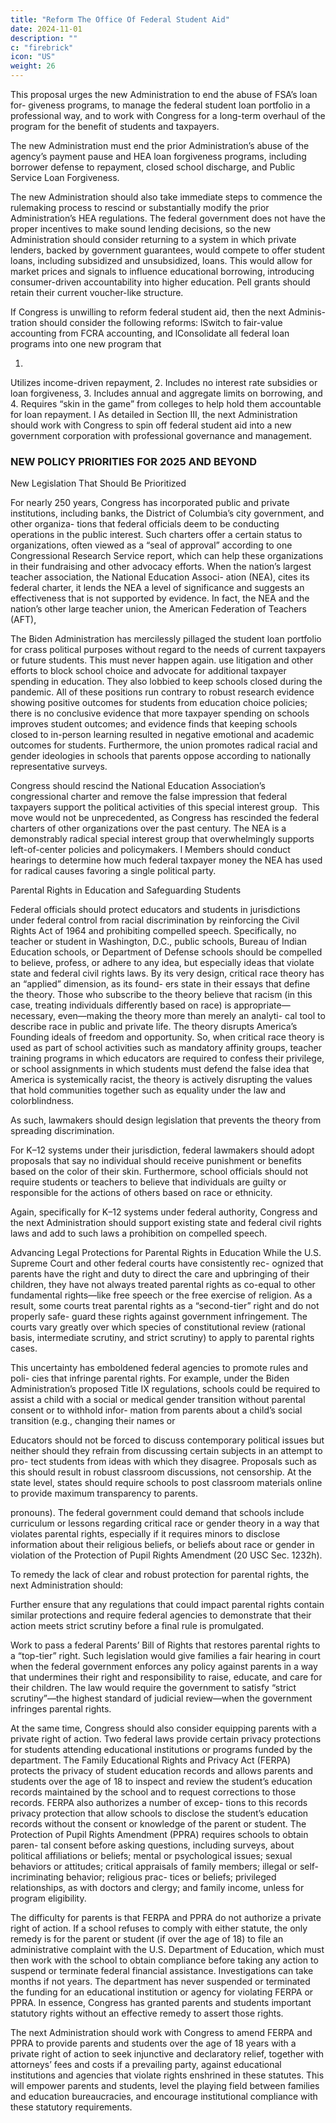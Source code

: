 ```yaml
---
title: "Reform The Office Of Federal Student Aid"
date: 2024-11-01
description: ""
c: "firebrick"
icon: "US"
weight: 26
---
```



This proposal urges the new Administration to end the abuse of FSA’s loan for-
giveness programs, to manage the federal student loan portfolio in a professional
way, and to work with Congress for a long-term overhaul of the program for the
benefit of students and taxpayers.

The new Administration must end the prior Administration’s abuse
of the agency’s payment pause and HEA loan forgiveness programs,
including borrower defense to repayment, closed school discharge,
and Public Service Loan Forgiveness.

The new Administration should also take immediate steps to
commence the rulemaking process to rescind or substantially modify
the prior Administration’s HEA regulations.
The federal government does not have the proper incentives to
make sound lending decisions, so the new Administration should
consider returning to a system in which private lenders, backed
by government guarantees, would compete to offer student loans,
including subsidized and unsubsidized, loans. This would allow for market prices and signals to influence educational borrowing, introducing
consumer-driven accountability into higher education. Pell grants should
retain their current voucher-like structure.

If Congress is unwilling to reform federal student aid, then the next Adminis-
tration should consider the following reforms:
lSwitch to fair-value accounting from FCRA accounting, and
lConsolidate all federal loan programs into one new program that

1.
Utilizes income-driven repayment,
2. Includes no interest rate subsidies or loan forgiveness,
3. Includes annual and aggregate limits on borrowing, and
4.
Requires “skin in the game” from colleges to help hold them
accountable for loan repayment.
l
As detailed in Section III, the next Administration should work
with Congress to spin off federal student aid into a new government
corporation with professional governance and management.


### NEW POLICY PRIORITIES FOR 2025 AND BEYOND

New Legislation That Should Be Prioritized

For nearly 250 years, Congress has incorporated public and private institutions,
including banks, the District of Columbia’s city government, and other organiza-
tions that federal officials deem to be conducting operations in the public interest.
Such charters offer a certain status to organizations, often viewed as a “seal of
approval” according to one Congressional Research Service report, which can help
these organizations in their fundraising and other advocacy efforts.
When the nation’s largest teacher association, the National Education Associ-
ation (NEA), cites its federal charter, it lends the NEA a level of significance and
suggests an effectiveness that is not supported by evidence. In fact, the NEA and
the nation’s other large teacher union, the American Federation of Teachers (AFT),

The Biden Administration has mercilessly pillaged the student loan portfolio
for crass political purposes without regard to the needs of current taxpayers or
future students. This must never happen again.
use litigation and other efforts to block school choice and advocate for additional
taxpayer spending in education. They also lobbied to keep schools closed during
the pandemic. All of these positions run contrary to robust research evidence
showing positive outcomes for students from education choice policies; there is
no conclusive evidence that more taxpayer spending on schools improves student
outcomes; and evidence finds that keeping schools closed to in-person learning
resulted in negative emotional and academic outcomes for students. Furthermore,
the union promotes radical racial and gender ideologies in schools that parents
oppose according to nationally representative surveys.

Congress should rescind the National Education Association’s
congressional charter and remove the false impression that
federal taxpayers support the political activities of this special
interest group.
﻿
This move would not be unprecedented, as Congress has rescinded the federal
charters of other organizations over the past century. The NEA is a demonstrably
radical special interest group that overwhelmingly supports left-of-center policies
and policymakers.
l
Members should conduct hearings to determine how much federal
taxpayer money the NEA has used for radical causes favoring a single
political party.

Parental Rights in Education and Safeguarding Students

Federal officials should protect educators and students in
jurisdictions under federal control from racial discrimination by
reinforcing the Civil Rights Act of 1964 and prohibiting compelled
speech. Specifically, no teacher or student in Washington, D.C., public
schools, Bureau of Indian Education schools, or Department of Defense
schools should be compelled to believe, profess, or adhere to any idea, but
especially ideas that violate state and federal civil rights laws.
By its very design, critical race theory has an “applied” dimension, as its found-
ers state in their essays that define the theory. Those who subscribe to the theory
believe that racism (in this case, treating individuals differently based on race) is
appropriate—necessary, even—making the theory more than merely an analyti-
cal tool to describe race in public and private life. The theory disrupts America’s
Founding ideals of freedom and opportunity. So, when critical race theory is used
as part of school activities such as mandatory affinity groups, teacher training
programs in which educators are required to confess their privilege, or school assignments in which students must defend the false idea that America is systemically racist, the theory is actively disrupting the values that hold communities
together such as equality under the law and colorblindness.


As such, lawmakers should design legislation that prevents the theory
from spreading discrimination.

For K–12 systems under their jurisdiction, federal lawmakers should
adopt proposals that say no individual should receive punishment or
benefits based on the color of their skin.
Furthermore, school officials should not require students or teachers
to believe that individuals are guilty or responsible for the actions of
others based on race or ethnicity.

Again, specifically for K–12 systems under federal authority,
Congress and the next Administration should support existing state
and federal civil rights laws and add to such laws a prohibition on
compelled speech.

Advancing Legal Protections for Parental Rights in Education
While the U.S. Supreme Court and other federal courts have consistently rec-
ognized that parents have the right and duty to direct the care and upbringing of
their children, they have not always treated parental rights as co-equal to other
fundamental rights—like free speech or the free exercise of religion. As a result,
some courts treat parental rights as a “second-tier” right and do not properly safe-
guard these rights against government infringement. The courts vary greatly over
which species of constitutional review (rational basis, intermediate scrutiny, and
strict scrutiny) to apply to parental rights cases.

This uncertainty has emboldened federal agencies to promote rules and poli-
cies that infringe parental rights. For example, under the Biden Administration’s
proposed Title IX regulations, schools could be required to assist a child with a
social or medical gender transition without parental consent or to withhold infor-
mation from parents about a child’s social transition (e.g., changing their names or


Educators should not be forced to discuss contemporary political issues but
neither should they refrain from discussing certain subjects in an attempt to pro-
tect students from ideas with which they disagree. Proposals such as this should
result in robust classroom discussions, not censorship. At the state level, states
should require schools to post classroom materials online to provide maximum
transparency to parents.

pronouns). The federal government could demand that schools include curriculum
or lessons regarding critical race or gender theory in a way that violates parental
rights, especially if it requires minors to disclose information about their religious
beliefs, or beliefs about race or gender in violation of the Protection of Pupil Rights
Amendment (20 USC Sec. 1232h).

To remedy the lack of clear and robust protection for parental rights, the next
Administration should:

Further ensure that any regulations that could impact parental
rights contain similar protections and require federal agencies to
demonstrate that their action meets strict scrutiny before a final rule
is promulgated.


Work to pass a federal Parents’ Bill of Rights that restores parental
rights to a “top-tier” right. Such legislation would give families a fair
hearing in court when the federal government enforces any policy against
parents in a way that undermines their right and responsibility to raise,
educate, and care for their children. The law would require the government
to satisfy “strict scrutiny”—the highest standard of judicial review—when
the government infringes parental rights.

At the same time, Congress should also consider equipping parents with a
private right of action. Two federal laws provide certain privacy protections for
students attending educational institutions or programs funded by the department.
The Family Educational Rights and Privacy Act (FERPA) protects the privacy of
student education records and allows parents and students over the age of 18 to
inspect and review the student’s education records maintained by the school and
to request corrections to those records. FERPA also authorizes a number of excep-
tions to this records privacy protection that allow schools to disclose the student’s
education records without the consent or knowledge of the parent or student. The
Protection of Pupil Rights Amendment (PPRA) requires schools to obtain paren-
tal consent before asking questions, including surveys, about political affiliations
or beliefs; mental or psychological issues; sexual behaviors or attitudes; critical
appraisals of family members; illegal or self-incriminating behavior; religious prac-
tices or beliefs; privileged relationships, as with doctors and clergy; and family
income, unless for program eligibility.

The difficulty for parents is that FERPA and PPRA do not authorize a private
right of action. If a school refuses to comply with either statute, the only remedy is
for the parent or student (if over the age of 18) to file an administrative complaint
with the U.S. Department of Education, which must then work with the school
to obtain compliance before taking any action to suspend or terminate federal financial assistance. Investigations can take months if not years. The department has never suspended or terminated the funding for an educational institution or
agency for violating FERPA or PPRA. In essence, Congress has granted parents
and students important statutory rights without an effective remedy to assert
those rights.

The next Administration should work with Congress to amend
FERPA and PPRA to provide parents and students over the age of 18
years with a private right of action to seek injunctive and declaratory
relief, together with attorneys’ fees and costs if a prevailing party,
against educational institutions and agencies that violate rights
enshrined in these statutes. This will empower parents and students,
level the playing field between families and education bureaucracies, and
encourage institutional compliance with these statutory requirements.
